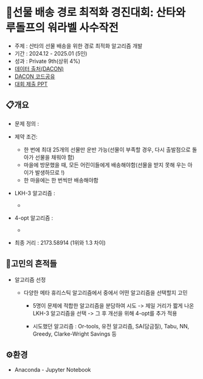 # 🎅선물 배송 경로 최적화 경진대회: 산타와 루돌프의 워라벨 사수작전

- 주제 : 산타의 선물 배송을 위한 경로 최적화 알고리즘 개발
- 기간 : 2024.12 - 2025.01 (5인)
- 성과 : Private 9th(상위 4%)
- [데이터 출처(DACON)](https://dacon.io/competitions/official/236437/data)
- [DACON 코드공유]()
- [대회 제출 PPT]()


## 📋개요

- 문제 정의 :
  
- 제약 조건:
  
  - 한 번에 최대 25개의 선물만 운반 가능(선물이 부족할 경우, 다시 출발점으로 돌아가 선물을 채워야 함)
  - 마을에 방문했을 때, 모든 어린이들에게 배송해야함(선물을 받지 못해 우는 아이가 발생하므로 !)
  - 한 마을에는 한 번씩만 배송해야함
  
- LKH-3 알고리즘 :

  -
  
- 4-opt 알고리즘 :

  -
  
- 최종 거리 : 2173.58914 (1위와 1.3 차이)


## 🧐고민의 흔적들

- 알고리즘 선정

  - 다양한 메타 휴리스틱 알고리즘에서 중에서 어떤 알고리즘을 선택할지 고민
 
    - 5명이 문제에 적합한 알고리즘을 분담하여 시도 -> 제일 거리가 짧게 나온 LKH-3 알고리즘을 선택 -> 그 후 개선을 위해 4-opt를 추가 적용 
    
    - 시도했던 알고리즘 : Or-tools, 유전 알고리즘, SA(담금질), Tabu, NN, Greedy, Clarke-Wright Savings 등


## ⚙환경

- Anaconda - Jupyter Notebook
